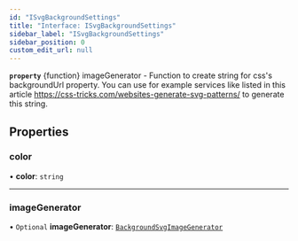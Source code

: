 ```yaml
---
id: "ISvgBackgroundSettings"
title: "Interface: ISvgBackgroundSettings"
sidebar_label: "ISvgBackgroundSettings"
sidebar_position: 0
custom_edit_url: null
---
```


**`property`** {function}  imageGenerator - Function to create string for css's backgroundUrl property.
You can use for example services like listed in this article https://css-tricks.com/websites-generate-svg-patterns/
to generate this string.

## Properties

### color

• **color**: `string`

___

### imageGenerator

• `Optional` **imageGenerator**: [`BackgroundSvgImageGenerator`](../#backgroundsvgimagegenerator)

